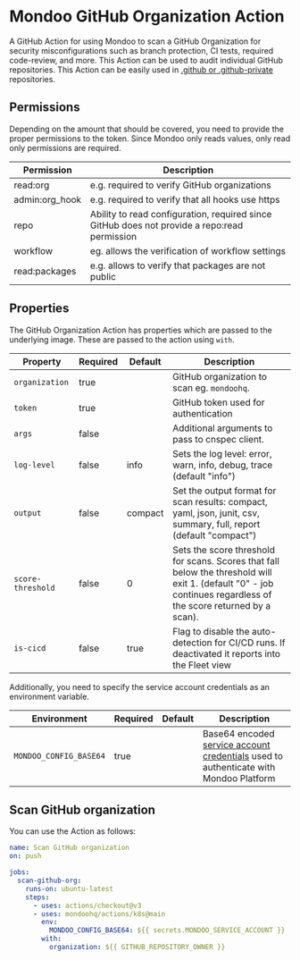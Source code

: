 # Mondoo GitHub Organization Action

A GitHub Action for using Mondoo to scan a GitHub Organization for security misconfigurations such as branch protection, CI tests, required code-review, and more. This Action can be used to audit individual GitHub repositories. This Action can be easily used in [.github or .github-private](https://docs.github.com/en/organizations/collaborating-with-groups-in-organizations/customizing-your-organizations-profile) repositories.

## Permissions

Depending on the amount that should be covered, you need to provide the proper permissions to the token. Since Mondoo only reads values, only read only permissions are required.

| Permission     | Description                                                                                  |
| -------------- | -------------------------------------------------------------------------------------------- |
| read:org       | e.g. required to verify GitHub organizations                                                 |
| admin:org_hook | e.g. required to verify that all hooks use https                                             |
| repo           | Ability to read configuration, required since GitHub does not provide a repo:read permission |
| workflow       | eg. allows the verification of workflow settings                                             |
| read:packages  | e.g. allows to verify that packages are not public                                           |

## Properties

The GitHub Organization Action has properties which are passed to the underlying image. These are passed to the action using `with`.

| Property          | Required | Default | Description                                                                                                                                                     |
| ----------------- | -------- | ------- | --------------------------------------------------------------------------------------------------------------------------------------------------------------- |
| `organization`    | true     |         | GitHub organization to scan eg. `mondoohq`.                                                                                                                     |
| `token`           | true     |         | GitHub token used for authentication                                                                                                                            |
| `args`            | false    |         | Additional arguments to pass to cnspec client.                                                                                                                  |
| `log-level`       | false    | info    | Sets the log level: error, warn, info, debug, trace (default "info")                                                                                            |
| `output`          | false    | compact | Set the output format for scan results: compact, yaml, json, junit, csv, summary, full, report (default "compact")                                              |
| `score-threshold` | false    | 0       | Sets the score threshold for scans. Scores that fall below the threshold will exit 1. (default "0" - job continues regardless of the score returned by a scan). |
| `is-cicd`         | false    | true    | Flag to disable the auto-detection for CI/CD runs. If deactivated it reports into the Fleet view                                                                |

Additionally, you need to specify the service account credentials as an environment variable.

| Environment            | Required | Default | Description                                                                                                                                                          |
| ---------------------- | -------- | ------- | -------------------------------------------------------------------------------------------------------------------------------------------------------------------- |
| `MONDOO_CONFIG_BASE64` | true     |         | Base64 encoded [service account credentials](https://mondoo.com/docs/platform/service_accounts/#creating-service-accounts) used to authenticate with Mondoo Platform |

## Scan GitHub organization

You can use the Action as follows:

```yaml
name: Scan GitHub organization
on: push

jobs:
  scan-github-org:
    runs-on: ubuntu-latest
    steps:
      - uses: actions/checkout@v3
      - uses: mondoohq/actions/k8s@main
        env:
          MONDOO_CONFIG_BASE64: ${{ secrets.MONDOO_SERVICE_ACCOUNT }}
        with:
          organization: ${{ GITHUB_REPOSITORY_OWNER }}
```
